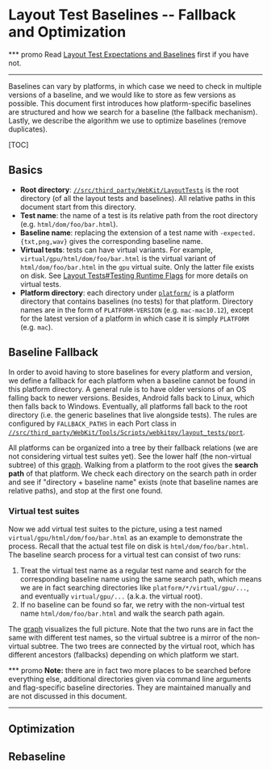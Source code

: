 # Layout Test Baselines -- Fallback and Optimization


*** promo
Read [Layout Test Expectations and Baselines](layout_test_expectations.md) first
if you have not.
***

Baselines can vary by platforms, in which case we need to check in multiple
versions of a baseline, and we would like to store as few versions as possible.
This document first introduces how platform-specific baselines are structured
and how we search for a baseline (the fallback mechanism). Lastly, we describe
the algorithm we use to optimize baselines (remove duplicates).

[TOC]

## Basics

* **Root directory**:
    [`//src/third_party/WebKit/LayoutTests`](../../third_party/WebKit/LayoutTests)
    is the root directory (of all the layout tests and baselines). All relative
    paths in this document start from this directory.
* **Test name**: the name of a test is its relative path from the root
    directory (e.g. `html/dom/foo/bar.html`).
* **Baseline name**: replacing the extension of a test name with
    `-expected.{txt,png,wav}` gives the corresponding baseline name.
* **Virtual tests**: tests can have virtual variants. For example,
    `virtual/gpu/html/dom/foo/bar.html` is the virtual variant of
    `html/dom/foo/bar.html` in the `gpu` virtual suite. Only the latter file
    exists on disk. See
    [Layout Tests#Testing Runtime Flags](layout_tests.md#testing-runtime-flags)
    for more details on virtual tests.
* **Platform directory**: each directory under
    [`platform/`](../../third_party/WebKit/LayoutTests/platform) is a platform
    directory that contains baselines (no tests) for that platform. Directory
    names are in the form of `PLATFORM-VERSION` (e.g. `mac-mac10.12`), except
    for the latest version of a platform in which case it is simply `PLATFORM`
    (e.g. `mac`).

## Baseline Fallback

In order to avoid having to store baselines for every platform and version, we
define a fallback for each platform when a baseline cannot be found in this
platform directory. A general rule is to have older versions of an OS falling
back to newer versions. Besides, Android falls back to Linux, which then falls
back to Windows. Eventually, all platforms fall back to the root directory (i.e.
the generic baselines that live alongside tests). The rules are configured by
`FALLBACK_PATHS` in each Port class in
[`//src/third_party/WebKit/Tools/Scripts/webkitpy/layout_tests/port`](../../third_party/WebKit/Tools/Scripts/webkitpy/layout_tests/port).

All platforms can be organized into a tree by their fallback relations (we are
not considering virtual test suites yet). See the lower half (the non-virtual
subtree) of this
[graph](https://docs.google.com/drawings/d/13l3IUlSE99RoKjDwEWuY1O77simAhhF6Wi0fZdkSaMA/).
Walking from a platform to the root gives the **search path** of that platform.
We check each directory on the search path in order and see if "directory +
baseline name" exists (note that baseline names are relative paths), and stop at
the first one found.

### Virtual test suites

Now we add virtual test suites to the picture, using a test named
`virtual/gpu/html/dom/foo/bar.html` as an example to demonstrate the process.
Recall that the actual test file on disk is `html/dom/foo/bar.html`. The
baseline search process for a virtual test can consist of two runs:

1. Treat the virtual test name as a regular test name and search for the
   corresponding baseline name using the same search path, which means we are in
   fact searching directories like `platform/*/virtual/gpu/...`, and eventually
   `virtual/gpu/...` (a.k.a. the virtual root).
2. If no baseline can be found so far, we retry with the non-virtual test name
   `html/dom/foo/bar.html` and walk the search path again.

The [graph](https://docs.google.com/drawings/d/13l3IUlSE99RoKjDwEWuY1O77simAhhF6Wi0fZdkSaMA/)
visualizes the full picture. Note that the two runs are in fact the same with
different test names, so the virtual subtree is a mirror of the non-virtual
subtree. The two trees are connected by the virtual root, which has different
ancestors (fallbacks) depending on which platform we start.

*** promo
__Note:__ there are in fact two more places to be searched before everything
else, additional directories given via command line arguments and flag-specific
baseline directories. They are maintained manually and are not discussed in this
document.
***

## Optimization

## Rebaseline
